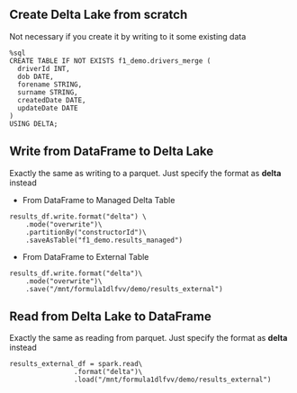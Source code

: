
## Create Delta Lake from scratch
Not necessary if you create it by writing to it some existing data

```
%sql
CREATE TABLE IF NOT EXISTS f1_demo.drivers_merge (
  driverId INT,
  dob DATE,
  forename STRING,
  surname STRING,
  createdDate DATE,
  updateDate DATE
)
USING DELTA;
```

## Write from DataFrame to Delta Lake

Exactly the same as writing to a parquet. Just specify the format as **delta** instead

* From DataFrame to Managed Delta Table

```
results_df.write.format("delta") \
	.mode("overwrite")\
	.partitionBy("constructorId")\
	.saveAsTable("f1_demo.results_managed") 
```

 * From DataFrame to External Table
```
results_df.write.format("delta")\
	.mode("overwrite")\
	.save("/mnt/formula1dlfvv/demo/results_external")
```

## Read from Delta Lake to DataFrame

Exactly the same as reading from parquet. Just specify the format as **delta** instead
```
results_external_df = spark.read\
				.format("delta")\
				.load("/mnt/formula1dlfvv/demo/results_external")
```

